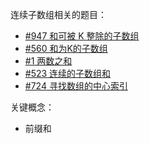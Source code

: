 
连续子数组相关的题目：

- [#947 和可被 K 整除的子数组](https://leetcode-cn.com/problems/subarray-sums-divisible-by-k/)
- [#560 和为K的子数组](https://leetcode-cn.com/problems/subarray-sum-equals-k/)
- [#1 两数之和](https://leetcode-cn.com/problems/two-sum)
- [#523 连续的子数组和](https://leetcode-cn.com/problems/continuous-subarray-sum)
- [#724 寻找数组的中心索引](https://leetcode-cn.com/problems/find-pivot-index)

关键概念：

- 前缀和